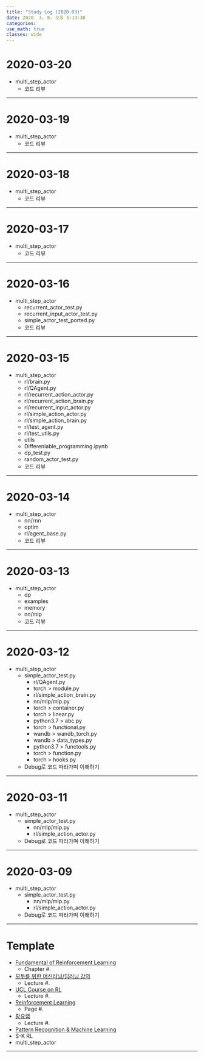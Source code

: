 ```yaml
---
title: "Study Log (2020.03)"
date: 2020. 3. 8. 오후 5:13:30
categories:
use_math: true
classes: wide
---
```


# 2020-03-20
* multi_step_actor
  * 코드 리뷰

---

# 2020-03-19
* multi_step_actor
  * 코드 리뷰

---

# 2020-03-18
* multi_step_actor
  * 코드 리뷰

---

# 2020-03-17
* multi_step_actor
  * 코드 리뷰

---

# 2020-03-16
* multi_step_actor
  * recurrent_actor_test.py
  * recurrent_input_actor_test.py
  * simple_actor_test_ported.py
  * 코드 리뷰

---

# 2020-03-15
* multi_step_actor
  * rl/brain.py
  * rl/QAgent.py
  * rl/recurrent_action_actor.py
  * rl/recurrent_action_brain.py
  * rl/recurrent_input_actor.py
  * rl/simple_action_actor.py
  * rl/simple_action_brain.py
  * rl/test_agent.py
  * rl/test_utils.py
  * utils
  * Differeniable_programming.ipynb
  * dp_test.py
  * random_actor_test.py
  * 코드 리뷰

---

# 2020-03-14
* multi_step_actor
  * nn/rnn
  * optim
  * rl/agent_base.py
  * 코드 리뷰

---

# 2020-03-13
* multi_step_actor
  * dp
  * examples
  * memory
  * nn/mlp
  * 코드 리뷰

---

# 2020-03-12
* multi_step_actor
  * simple_actor_test.py
    * rl/QAgent.py
    * torch > module.py
    * rl/simple_action_brain.py
    * nn/mlp/mlp.py
    * torch > container.py
    * torch > linear.py
    * python3.7 > abc.py
    * torch > functional.py
    * wandb > wandb_torch.py
    * wandb > data_types.py
    * python3.7 > functools.py
    * torch > function.py
    * torch > hooks.py
  * Debug로 코드 따라가며 이해하기

---

# 2020-03-11
* multi_step_actor
  * simple_actor_test.py
    * nn/mlp/mlp.py
    * rl/simple_action_actor.py
  * Debug로 코드 따라가며 이해하기

---

# 2020-03-09
* multi_step_actor
  * simple_actor_test.py
    * nn/mlp/mlp.py
    * rl/simple_action_actor.py
  * Debug로 코드 따라가며 이해하기

---

# Template
* [Fundamental of Reinforcement Learning](https://dnddnjs.gitbook.io/rl/)
  * Chapter #.
* [모두를 위한 머신러닝/딥러닝 강의](http://hunkim.github.io/ml/)
  * Lecture #.
* [UCL Course on RL](http://www0.cs.ucl.ac.uk/staff/d.silver/web/Teaching.html)
  * Lecture #.
* [Reinforcement Learning](http://incompleteideas.net/book/the-book-2nd.html)
  * Page #.
* [팡요랩](https://www.youtube.com/playlist?list=PLpRS2w0xWHTcTZyyX8LMmtbcMXpd3s4TU)
  * Lecture #.
* [Pattern Recognition & Machine Learning](http://norman3.github.io/prml/)
* S-K RL
* multi_step_actor

---
